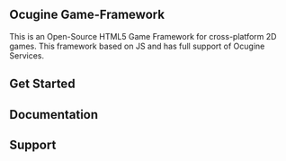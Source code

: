 ## Ocugine Game-Framework
This is an Open-Source HTML5 Game Framework for cross-platform 2D games. This framework based on JS and has full support of Ocugine Services.

## Get Started

## Documentation

## Support

